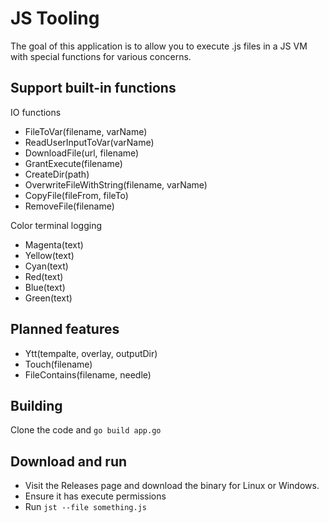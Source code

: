 # JS Tooling

The goal of this application is to allow you to execute .js files in a JS VM with special functions for various concerns.


## Support built-in functions

IO functions
- FileToVar(filename, varName)
- ReadUserInputToVar(varName)
- DownloadFile(url, filename)
- GrantExecute(filename)
- CreateDir(path)
- OverwriteFileWithString(filename, varName)
- CopyFile(fileFrom, fileTo)
- RemoveFile(filename)

Color terminal logging
- Magenta(text)
- Yellow(text)
- Cyan(text)
- Red(text)
- Blue(text)
- Green(text)


## Planned features
- Ytt(tempalte, overlay, outputDir)
- Touch(filename)
- FileContains(filename, needle)

## Building

Clone the code and `go build app.go`

## Download and run
- Visit the Releases page and download the binary for Linux or Windows.
- Ensure it has execute permissions
- Run `jst --file something.js` 